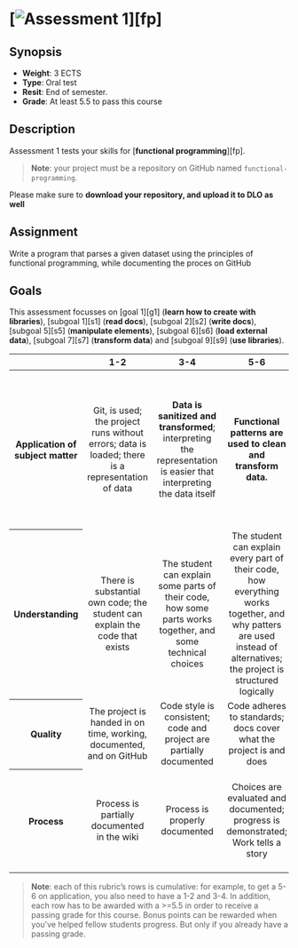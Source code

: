 # [![Assessment 1][banner]][fp]

## Synopsis

*   **Weight**: 3 ECTS
*   **Type**: Oral test
*   **Resit**: End of semester.
*   **Grade**: At least 5.5 to pass this course

## Description

Assessment 1 tests your skills for [**functional programming**][fp].

> **Note**: your project must be a repository on GitHub named `functional-programming`.

Please make sure to **download your repository, and upload it to DLO as well**

## Assignment

Write a program that parses a given dataset using the principles of functional programming, while documenting the proces on GitHub

## Goals

This assessment focusses on [goal 1][g1] (**learn how to create with libraries**), [subgoal 1][s1] (**read docs**), [subgoal 2][s2] (**write docs**), 
[subgoal 5][s5] (**manipulate elements**), [subgoal 6][s6] (**load external
data**), [subgoal 7][s7] (**transform data**) and [subgoal 9][s9] (**use libraries**).

<!--lint disable no-html maximum-line-length-->

<table>
  <thead>
    <tr>
      <th></th>
      <th><strong>1-2</strong></th>
      <th><strong>3-4</strong></th>
      <th><strong>5-6</strong></th>
      <th><strong>7-8</strong></th>
      <th><strong>9-10</strong></th>
    </tr>
  </thead>
  <tbody>
    <tr>
      <th align="center" scope="row"><strong>Application</strong> of subject matter</th>
      <td align="center">Git, is used; the project runs without errors; data is loaded; there is a representation of data</td>
      <td align="center"><strong>Data is sanitized and transformed</strong>; interpreting the representation is easier that interpreting the data itself</td>
      <td align="center"><strong>Functional patterns are used to clean and transform data. </strong></td>
      <td align="center">Representation and <strong>use of chaining<
      strong> go beyond an example. Code is set up in a modular way and has no unexpected side effects</td>
      <td align="center">😱<br>The way the student applies subject matter  is more advanced than what they were taught in class; let’s switch places</td>
    </tr>
    <tr>
      <th align="center" scope="row">Understanding</th>
      <td align="center">There is substantial own code; the student can explain the code that exists</td>
      <td align="center">The student can explain some parts of their code, how some parts works together, and some technical choices</td>
      <td align="center">The student can explain every part of their code, how everything works together, and why patters are used instead of alternatives; the project is structured logically</td>
      <td align="center">The project is complex but can easily be understood; alternatives to patterns covered in class was used that were great choices</td>
      <td align="center">🤓<br>The student deeply understands functional programming and can create their own functional code flows</td>
    </tr>
    <tr>
      <th align="center" scope="row">Quality</th>
      <td align="center">The project is handed in on time, working, documented, and on GitHub</td>
      <td align="center">Code style is consistent; code and project  are partially documented</td>
      <td align="center">Code adheres to standards; docs cover what the project is and does</td>
      <td align="center">Code quality is good and enforced; docs are useful and professional</td>
      <td align="center">📚<br>Code and docs both read like great books</td>
    </tr>
    <tr>
      <th align="center" scope="row">Process</th>
      <td align="center">Process is partially documented in the wiki</td>
      <td align="center">Process is properly documented</td>
      <td align="center">Choices are evaluated and documented; progress is demonstrated; Work tells a story</td>
      <td align="center">Significant progress or iterations are demonstrated; Storytelling principles are applied</td>
      <td align="center">💪<br>What you did this course is amazing; Teachers and client are in awe of your progress</td>
    </tr>
  </tbody>
</table>

> **Note**: each of this rubric’s rows is cumulative: for example, to get a 5-6
> on application, you also need to have a 1-2 and 3-4. In addition, each row has to be awarded with a >=5.5 in order to receive a passing grade for this course.
> Bonus points can be rewarded when you've helped fellow students progress. But only if you already have a passing grade.

<!--lint enable no-html maximum-line-length-->

[banner]: https://cdn.jsdelivr.net/gh/cmda-tt/logo@d3abd8b1/banner-assessment-1.svg
